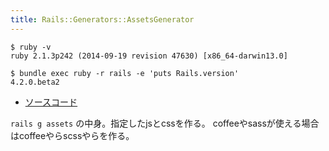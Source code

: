 ```yaml
---
title: Rails::Generators::AssetsGenerator
---
```


```
$ ruby -v
ruby 2.1.3p242 (2014-09-19 revision 47630) [x86_64-darwin13.0]
```

```
$ bundle exec ruby -r rails -e 'puts Rails.version'
4.2.0.beta2
```

* [ソースコード](https://github.com/rails/rails/blob/v4.2.0.beta2/railties/lib/rails/generators/rails/assets/assets_generator.rb)

`rails g assets` の中身。指定したjsとcssを作る。
coffeeやsassが使える場合はcoffeeやらscssやらを作る。
